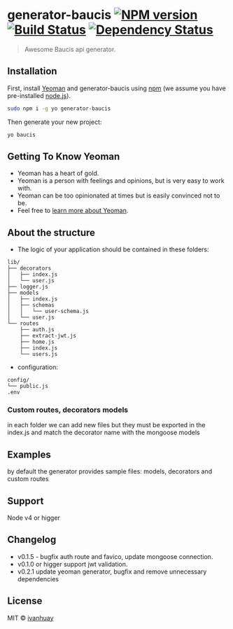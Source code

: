 # generator-baucis [![NPM version][npm-image]][npm-url] [![Build Status][travis-image]][travis-url] [![Dependency Status][daviddm-image]][daviddm-url]
> Awesome Baucis api generator.

## Installation

First, install [Yeoman](http://yeoman.io) and generator-baucis using [npm](https://www.npmjs.com/) (we assume you have pre-installed [node.js](https://nodejs.org/)).

```bash
sudo npm i -g yo generator-baucis
```

Then generate your new project:

```bash
yo baucis
```

## Getting To Know Yeoman

 * Yeoman has a heart of gold.
 * Yeoman is a person with feelings and opinions, but is very easy to work with.
 * Yeoman can be too opinionated at times but is easily convinced not to be.
 * Feel free to [learn more about Yeoman](http://yeoman.io/).

## About the structure

* The logic of your application should be contained in these folders:
```
lib/
├── decorators
│   ├── index.js
│   └── user.js
├── logger.js
├── models
│   ├── index.js
│   ├── schemas
│   │   └── user-schema.js
│   └── user.js
└── routes
    ├── auth.js
    ├── extract-jwt.js
    ├── home.js
    ├── index.js
    └── users.js
```
* configuration:
```
config/
└── public.js
.env
```

### Custom routes, decorators models
in each folder we can add new files but they must be exported in the index.js and match the decorator name with the mongoose models
## Examples
by default the generator provides sample files: models, decorators and custom routes

## Support

Node v4 or higger

## Changelog

* v0.1.5 - bugfix auth route and favico, update mongoose connection.
* v0.1.0 or higger support jwt validation.
* v0.2.1 update yeoman generator, bugfix and remove unnecessary dependencies
## License

MIT © [ivanhuay]()


[npm-image]: https://badge.fury.io/js/generator-baucis.svg
[npm-url]: https://npmjs.org/package/generator-baucis
[travis-image]: https://travis-ci.org/ideasdelivery/generator-baucis.svg?branch=master
[travis-url]: https://travis-ci.org/ideasdelivery/generator-baucis
[daviddm-image]: https://david-dm.org/ideasdelivery/generator-baucis.svg?theme=shields.io
[daviddm-url]: https://david-dm.org/ideasdelivery/generator-baucis
